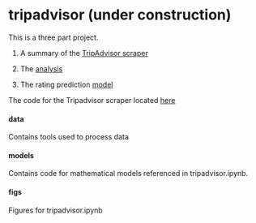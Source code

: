 # tripadvisor (under construction)
This is a three part project.

1. A summary of the <a href="http://nbviewer.ipython.org/github/arhee/tripadvisor/blob/master/scraping.ipynb">TripAdvisor scraper</a>

2. The <a href="http://nbviewer.ipython.org/github/arhee/tripadvisor/blob/master/tripadvisor.ipynb">analysis</a>

3. The rating prediction <a href="http://nbviewer.ipython.org/github/arhee/tripadvisor/blob/master/revised_model.ipynb">model</a>

The code for the Tripadvisor scraper located <a href="https://github.com/arhee/tripadvisor_scraper">here</a>

#### data

Contains tools used to process data

#### models

Contains code for mathematical models referenced in tripadvisor.ipynb.

#### figs

Figures for tripadvisor.ipynb
